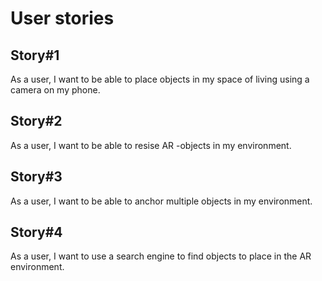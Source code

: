 # User stories

## Story#1
As a user, I want to be able to place objects in my space of living using a camera on my phone.

## Story#2
As a user, I want to be able to resise AR -objects in my environment.

## Story#3
As a user, I want to be able to anchor multiple objects in my environment.

## Story#4
As a user, I want to use a search engine to find objects to place in the AR environment.
